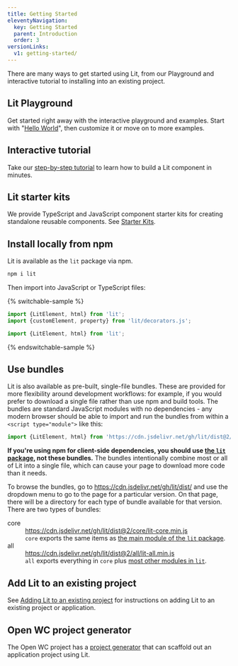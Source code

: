 ```yaml
---
title: Getting Started
eleventyNavigation:
  key: Getting Started
  parent: Introduction
  order: 3
versionLinks:
  v1: getting-started/
---
```


There are many ways to get started using Lit, from our Playground and interactive tutorial to installing into an existing project.

## Lit Playground

Get started right away with the interactive playground and examples. Start with "[Hello World](/playground)", then customize it or move on to more examples.

## Interactive tutorial

Take our [step-by-step tutorial](/tutorials/intro-to-lit) to learn how to build a Lit component in minutes.

## Lit starter kits

We provide TypeScript and JavaScript component starter kits for creating standalone reusable components. See [Starter Kits](/docs/tools/starter-kits/).

## Install locally from npm

Lit is available as the `lit` package via npm.

```sh
npm i lit
```

Then import into JavaScript or TypeScript files:

{% switchable-sample %}

```ts
import {LitElement, html} from 'lit';
import {customElement, property} from 'lit/decorators.js';
```

```js
import {LitElement, html} from 'lit';
```

{% endswitchable-sample %}

## Use bundles

Lit is also available as pre-built, single-file bundles. These are provided for
more flexibility around development workflows: for example, if you would prefer
to download a single file rather than use npm and build tools. The bundles are
standard JavaScript modules with no dependencies - any modern browser should be
able to import and run the bundles from within a `<script type="module">` like this:

```js
import {LitElement, html} from 'https://cdn.jsdelivr.net/gh/lit/dist@2/core/lit-core.min.js';
```

<div class="alert alert-warning">

**If you're using npm for client-side dependencies, you should use [the `lit`
package](#install-locally-from-npm), not these bundles.** The bundles
intentionally combine most or all of Lit into a single file, which can cause
your page to download more code than it needs.

</div>

To browse the bundles, go to <https://cdn.jsdelivr.net/gh/lit/dist/> and use the
dropdown menu to go to the page for a particular version. On that page, there
will be a directory for each type of bundle available for that version. There
are two types of bundles:

<dl class="params">
  <dt class="paramName">core</dt>
  <dd class="paramDetails">
    <a href="https://cdn.jsdelivr.net/gh/lit/dist@2/core/lit-core.min.js">
      https://cdn.jsdelivr.net/gh/lit/dist@2/core/lit-core.min.js
    </a>
    <br>
    <code>core</code> exports the same items as
    <a href="https://github.com/lit/lit/blob/main/packages/lit/src/index.ts">
    the main module of the <code>lit</code> package</a>.
  </dd>

  <dt class="paramName">all</dt>
  <dd class="paramDetails">
    <a href="https://cdn.jsdelivr.net/gh/lit/dist@2/all/lit-all.min.js">
      https://cdn.jsdelivr.net/gh/lit/dist@2/all/lit-all.min.js
    </a>
    <br>
    <code>all</code> exports everything in <code>core</code> plus
    <a href="https://github.com/lit/lit/blob/main/packages/lit/src/index.all.ts">
    most other modules in <code>lit</code></a>.
  </dd>
  </dd>
</dl>

## Add Lit to an existing project

See [Adding Lit to an existing project](/docs/tools/adding-lit) for instructions on adding Lit to an existing project or application.

## Open WC project generator

The Open WC project has a [project generator](https://open-wc.org/docs/development/generator/) that can scaffold out an application project using Lit.
